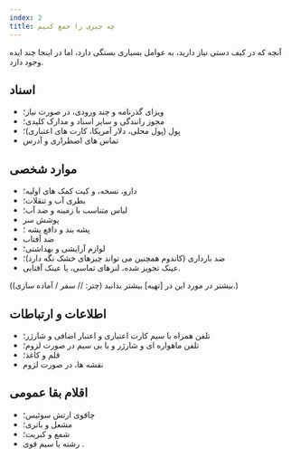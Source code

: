```yaml
---
index: 2
title: چه چیزی را جمع کنیم
---
```

آنچه که در کیف دستی نیاز دارید، به عوامل بسیاری بستگی دارد، اما در اینجا چند ایده وجود دارد.

## اسناد

*   ویزای گذرنامه و چند ورودی، در صورت نیاز؛
*   مجوز رانندگی و سایر اسناد و مدارک کلیدی؛
*   پول (پول محلی، دلار آمریکا، کارت های اعتباری)؛
*   تماس های اضطراری و آدرس

## موارد شخصی

*   دارو، نسخه، و کیت کمک های اولیه؛
*   بطری آب و تنقلات؛
*   لباس متناسب با زمینه و ضد آب؛
*   پوشش سر
*   پشه بند و دافع پشه ؛
*   ضد آفتاب
*   لوازم آرایشی و بهداشتی؛
*   ضد بارداری (کاندوم همچنین می تواند چیزهای خشک نگه دارد)؛
*   عینک تجویز شده، لنزهای تماسی، یا عینک آفتابی.

(بیشتر در مورد این در [تهیه] بیشتر بدانید (چتر: // سفر / آماده سازی).)

## اطلاعات و ارتباطات

*   تلفن همراه با سیم کارت اعتباری و اعتبار اضافی و شارژر؛
*   تلفن ماهواره ای و شارژر و یا بی سیم در صورت لزوم؛
*   قلم و کاغذ؛
*   نقشه ها، در صورت لزوم

## اقلام بقا عمومی

*   چاقوی ارتش سوئیس؛
*   مشعل و باتری؛
*   شمع و کبریت؛
*   رشته یا سیم قوی .